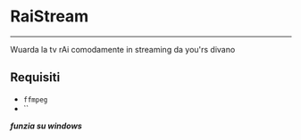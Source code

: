 # RaiStream
----------------
Wuarda la tv rAi comodamente in streaming da you'rs divano

## Requisiti
* `ffmpeg`
* ``

*****funzia su windows*****
